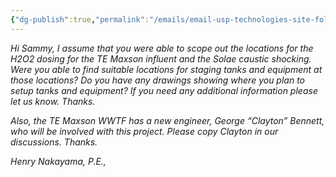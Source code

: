 ```yaml
---
{"dg-publish":true,"permalink":"/emails/email-usp-technologies-site-followup-discussion-24-jan-2025/","noteIcon":"","created":"2025-05-20T10:31:33.025-05:00"}
---
```



*Hi Sammy, I assume that you were able to scope out the locations for the H2O2 dosing for the TE Maxson influent and the Solae caustic shocking. Were you able to find suitable locations for staging tanks and equipment at those locations? Do you have any drawings showing where you plan to setup tanks and equipment? If you need any additional information please let us know. Thanks.*

*Also, the TE Maxson WWTF has a new engineer, George “Clayton” Bennett, who will be involved with this project. Please copy Clayton in our discussions. Thanks.*

*Henry Nakayama, P.E.,*